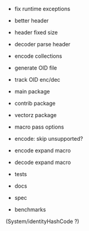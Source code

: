
- fix runtime exceptions
- better header
- header fixed size
- decoder parse header
- encode collections
- generate OID file
- track OID enc/dec
- main package
- contrib package
- vectorz package
- macro pass options
- encode: skip unsupported?
- encode expand macro
- decode expand macro
- tests

- docs
- spec
- benchmarks

(System/identityHashCode ?)
